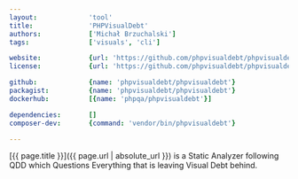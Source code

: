 ```yaml
---
layout:             'tool'
title:              'PHPVisualDebt'
authors:            ['Michał Brzuchalski'] 
tags:               ['visuals', 'cli']

website:            {url: 'https://github.com/phpvisualdebt/phpvisualdebt'}
license:            {url: 'https://github.com/phpvisualdebt/phpvisualdebt/blob/master/LICENSE', label: 'MIT License'}

github:             {name: 'phpvisualdebt/phpvisualdebt'}
packagist:          {name: 'phpvisualdebt/phpvisualdebt'}          
dockerhub:          [{name: 'phpqa/phpvisualdebt'}]     

dependencies:       [] 
composer-dev:       {command: 'vendor/bin/phpvisualdebt'}

---
```


[{{ page.title }}]({{ page.url | absolute_url }}) is a Static Analyzer following QDD which Questions Everything that is leaving Visual Debt behind.

<!--more--> 
